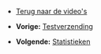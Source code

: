 -   [Terug naar de video's](./video-tutorials.md "Video's")

-   **Vorige:**
    [Testverzending](./emailings-sending-a-test-mail.md "E-mailings: Testverzending")
-   **Volgende:**
    [Statistieken](./emailings-statistics.md "E-mailings: Statistieken")

